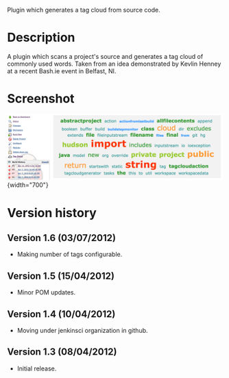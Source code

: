 Plugin which generates a tag cloud from source code.

# Description

A plugin which scans a project's source and generates a tag cloud of
commonly used words. Taken from an idea demonstrated by Kevlin Henney at
a recent Bash.ie event in Belfast, NI. 

# Screenshot

![](docs/images/tag-cloud-plugin-screenshot.png){width="700"}

# Version history

## Version 1.6 (03/07/2012)

-   Making number of tags configurable.

## Version 1.5 (15/04/2012)

-   Minor POM updates.

## Version 1.4 (10/04/2012)

-   Moving under jenkinsci organization in github.

## Version 1.3 (08/04/2012)

-   Initial release.
